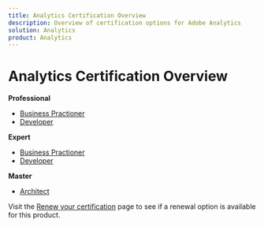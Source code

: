 ```yaml
---
title: Analytics Certification Overview
description: Overview of certification options for Adobe Analytics
solution: Analytics
product: Analytics
---
```

# Analytics Certification Overview

**Professional**

* [Business Practioner](/help/certifications/aa/aa-p-business.md) <!--AD0-E212-->
* [Developer](/help/certifications/aa/aa-p-developer.md) <!--AD0-E213-->

**Expert**

* [Business Practioner](/help/certifications/aa/aa-e-business.md) <!--AD0-E208-->
* [Developer](/help/certifications/aa/aa-e-developer.md) <!--AD0-E209-->

**Master**

* [Architect](/help/certifications/aa/aa-m-architect.md) <!--AD0-E207-->

Visit the [Renew your certification](/help/certifications/renew.md) page to see if a renewal option is available for this product.
